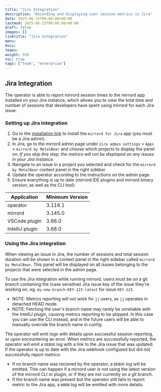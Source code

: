 ```yaml
---
title: "Jira Integration"
description: "Recording and displaying user session metrics in Jira"
date: 2025-06-25T00:00:00+00:00
lastmod: 2025-06-25T00:00:00+00:00
draft: false
images: []
linktitle: "Jira Integration"
menu:
docs:
teams:
weight: 550
toc: true
tags: ["team", "enterprise"]
---
```


## Jira Integration

The operator is able to report mirrord session times to the mirrord app installed on your Jira instance, which allows you to view the total time and number of sessions that developers have spent using mirrord for each Jira issue.

### Setting up Jira integration
1. Go to the [installation link](https://developer.atlassian.com/console/install/0d3d68b7-02c0-40cb-bb77-4bfd62a50809?signature=AYABeMCVvOZTCiLuXYFwuf%2FRfHkAAAADAAdhd3Mta21zAEthcm46YXdzOmttczp1cy1lYXN0LTE6NzA5NTg3ODM1MjQzOmtleS83ZjcxNzcxZC02OWM4LTRlOWItYWU5Ny05MzJkMmNhZjM0NDIAuAECAQB4KVgoNesMySI2pXEz4J5S%2B4but%2FgpPvEEG0vL8V0Jz5cB2SxqloVOOU%2FY31ulUC4PDQAAAH4wfAYJKoZIhvcNAQcGoG8wbQIBADBoBgkqhkiG9w0BBwEwHgYJYIZIAWUDBAEuMBEEDA1l49kXEmuUkKrN2AIBEIA7nYC5CHsOdweVt1yl3gcEkbEohsPUZPNZZbh6JM3RwdhSox2A%2F8PAJ6VhbQE1x4SWd8Srdx4DlVUFpZ0AB2F3cy1rbXMAS2Fybjphd3M6a21zOmV1LXdlc3QtMTo3MDk1ODc4MzUyNDM6a2V5LzU1OWQ0NTE2LWE3OTEtNDdkZi1iYmVkLTAyNjFlODY4ZWE1YwC4AQICAHig7hOcRWe1S%2BcRRsjD9q0WpZcapmXa1oPX3jm4ao883gGcIb0YC89QGvFCgCZ4WG51AAAAfjB8BgkqhkiG9w0BBwagbzBtAgEAMGgGCSqGSIb3DQEHATAeBglghkgBZQMEAS4wEQQMgllPRYZPa7jP%2BpaXAgEQgDs0PPvXTg5TwxmItXE28ERHcME6M52JP0E1wVnGsdWTqv3CIRGV7P1nhf8SH1IXqbBB2gD2WK4N3P7iUwAHYXdzLWttcwBLYXJuOmF3czprbXM6dXMtd2VzdC0yOjcwOTU4NzgzNTI0MzprZXkvM2M0YjQzMzctYTQzOS00ZmNhLWEwZDItNDcyYzE2ZWRhZmRjALgBAgIAeBeusbAYURagY7RdQhCHwxFswh7l65V7cwKp%2BDc1WGoHAQaBnNXPZs8XrOh2qPkcESkAAAB%2BMHwGCSqGSIb3DQEHBqBvMG0CAQAwaAYJKoZIhvcNAQcBMB4GCWCGSAFlAwQBLjARBAxAr20zw%2FgAlLesfdkCARCAO3u5jhG38dg7t2lZfnMwLoqw8pPOjuSJRws5aeDDdAi7lP0dbrIeSpe7qqdipPtflIDyywtAQe0HRoY9AgAAAAAMAAAQAAAAAAAAAAAAAAAAAEkMb0Uq%2FXx0HKcQ9MNoWXD%2F%2F%2F%2F%2FAAAAAQAAAAAAAAAAAAAAAQAAADJpw6xquljgWJiLi06NO2iPfWekCK6luBVTpH%2FZSuhrzqYR1CVS0r3DElyPMw1pcSlBApqihMQRmTUNDndqAlZBJ48%3D&product=jira) to install the `mirrord for Jira` app (you must be a Jira admin).
2. In Jira, go to the mirrord admin page under `Jira admin settings` > `Apps` > `mirrord by MetalBear` and choose which projects to display the panel on. *If you skip this step, the metrics will not be displayed on any issues in your Jira instance.*
3. Navigate to an issue in a project you selected and check for the `mirrord by MetalBear` context panel in the right sidebar.
4. Update the operator according to the instructions on the admin page.
5. Ensure everything is up to date (mirrord IDE plugins and mirrord binary version, as well as the CLI tool):

|Application|Minimum Version|
|---|---|
|operator|3.116.1|
|mirrord|3.145.0|
|VSCode plugin|3.66.0|
|IntelliJ plugin|3.68.0|

### Using the Jira integration

When viewing an issue in Jira, the number of sessions and total session duration will be shown in a context panel in the right sidebar called `mirrord by MetalBear`. This panel will be displayed on all issues belonging to the projects that were selected in the admin page.

To use the Jira integration while running mirrord, users must be on a git branch containing the (case sensitive) Jira issue key of the issue they're working on, eg. `my-new-branch-KEY-123-latest` for issue `KEY-123`.

* NOTE: Metrics reporting will not work for `jj` users, as `jj` operates in detached HEAD mode.
* NOTE: Fetching the user's branch name may rarely be unreliable with the IntelliJ plugin, causing metrics reporting to be skipped. In this case you can use the CLI instead, and in the future users will be able to manually override the branch name in config.

The operator will emit logs with details upon successful session reporting, or upon encountering an error. When metrics are successfully reported, the operator will emit a `DEBUG` log with a link to the Jira issue that was updated. If the operator is up to date with the Jira webhook configured but did *not* successfully report metrics:

* If no branch name was recieved by the operator, a `DEBUG` log will be emitted. This can happen if a mirrord user is not using the latest version of the mirrord CLI or plugin, or if they are not currently on a git branch.
* If the branch name was present but the operator still fails to report metric to the Jira app, a `WARN` log will be emitted with more details.